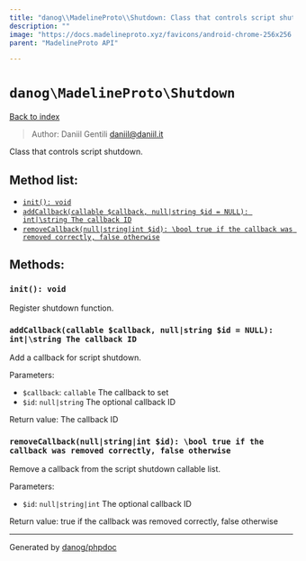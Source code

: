 ```yaml
---
title: "danog\\MadelineProto\\Shutdown: Class that controls script shutdown."
description: ""
image: "https://docs.madelineproto.xyz/favicons/android-chrome-256x256.png"
parent: "MadelineProto API"

---
```

# `danog\MadelineProto\Shutdown`
[Back to index](../../index.html)

> Author: Daniil Gentili <daniil@daniil.it>  
  

Class that controls script shutdown.  




## Method list:
* [`init(): void`](#init)
* [`addCallback(callable $callback, null|string $id = NULL): int|\string The callback ID`](#addcallback)
* [`removeCallback(null|string|int $id): \bool true if the callback was removed correctly, false otherwise`](#removecallback)

## Methods:
### `init(): void`

Register shutdown function.



### `addCallback(callable $callback, null|string $id = NULL): int|\string The callback ID`

Add a callback for script shutdown.


Parameters:

* `$callback`: `callable` The callback to set  
* `$id`: `null|string` The optional callback ID  


Return value: The callback ID


### `removeCallback(null|string|int $id): \bool true if the callback was removed correctly, false otherwise`

Remove a callback from the script shutdown callable list.


Parameters:

* `$id`: `null|string|int` The optional callback ID  


Return value: true if the callback was removed correctly, false otherwise


---
Generated by [danog/phpdoc](https://phpdoc.daniil.it)
